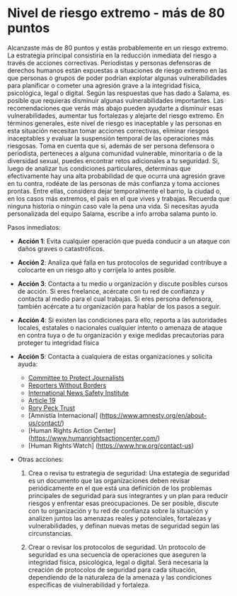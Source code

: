 # Nivel de riesgo extremo - más de 80 puntos

Alcanzaste más de 80 puntos y estás probablemente en un riesgo extremo.
La estrategia principal consistiría en la reducción inmediata del riesgo a través de acciones correctivas. 
Periodistas y personas defensoras de derechos humanos están expuestas a situaciones de riesgo extremo en las que personas o grupos de poder podrían explotar algunas vulnerabilidades para planificar o cometer una agresión grave a la integridad física, psicológica, legal o digital.
Según las respuestas que has dado a Salama, es posible que requieras disminuir algunas vulnerabilidades importantes. Las recomendaciones que verás más abajo pueden ayudarte a disminuir esas vulnerabilidades, aumentar tus fortalezas y alejarte del riesgo extremo.
En términos generales, este nivel de riesgo es inaceptable y las personas en esta situación necesitan tomar acciones correctivas, eliminar riesgos inaceptables y evaluar la suspensión temporal de las operaciones más riesgosas. 
Toma en cuenta que si, además de ser persona defensora o periodista, perteneces a alguna comunidad vulnerable, minoritaria o de la diversidad sexual, puedes encontrar retos adicionales a tu seguridad.
Si, luego de analizar tus condiciones particulares, determinas que efectivamente hay una alta probabilidad de que ocurra una agresión grave en tu contra, rodéate de las personas de más confianza y toma acciones prontas. Entre ellas, considera dejar temporalmente el barrio, la ciudad o, en los casos más extremos, el país en el que vives y trabajas. Recuerda que ninguna historia o ningún caso vale la pena una vida.
Si necesitas ayuda personalizada del equipo Salama, escribe a info arroba salama punto io.

Pasos inmediatos:

- **Acción 1**: Evita cualquier operación que pueda conducir a un ataque con daños graves o catastróficos.

- **Acción 2**: Analiza qué falla en tus protocolos de seguridad contribuye a colocarte en un riesgo alto y corríjela lo antes posible.

- **Acción 3**: Contacta a tu medio u organización y discute posibles cursos de acción. Si eres freelance, acércate con tu red de confianza y contacta al medio para el cual trabajas. Si eres persona defensora, también acércate a tu organización para hablar de los pasos a seguir.

- **Acción 4**: Si existen las condiciones para ello, reporta a las autoridades locales, estatales o nacionales cualquier intento o amenaza de ataque en contra tuya o de tu organización y exige medidas precautorias para proteger tu integridad física

- **Acción 5**: Contacta a cualquiera de estas organizaciones y solicita ayuda:
  - [Committee to Protect Journalists](https://www.cpj.org/campaigns/assistance/how-to-get-help.php)
  - [Reporters Without Borders](http://en.rsf.org/a-hotline-for-journalists-in-17-04-2007,21749.html) 
  - [International News Safety Institute](http://www.newssafety.org/contact/) 
  - [Article 19](http://www.article19.org/pages/en/contact-us.html)
  - [Rory Peck Trust](https://rorypecktrust.org/Contact)
  - [Amnistía Internacional] (https://www.amnesty.org/en/about-us/contact/)
  - [Human Rights Action Center] (https://www.humanrightsactioncenter.com/)
  - [Human Rights Watch] (https://www.hrw.org/contact-us)

- Otras acciones:
  
  1. Crea o revisa tu estrategia de seguridad: Una estategia de seguridad es un documento que las organizaciones deben revisar periódicamente en el que está una definición de los problemas principales de seguridad para sus integrantes y un plan para reducir riesgos y enfrentar esas preocupaciones. De ser posible, discute con tu organización y tu red de confianza sobre la situación y analizen juntos las amenazas reales y potenciales, fortalezas y vulnerabilidades, y definan nuevas metas de seguridad según las circunstancias.

  2. Crear o revisar los protocolos de seguridad. Un protocolo de seguridad es una secuencia de operaciones que aseguren la integridad física, psicológica, legal o digital. Será necesaria la creación de protocolos de seguridad para cada situación, dependiendo de la naturaleza de la amenaza y las condiciones específicas de viulnerabilidad y fortaleza.
